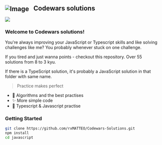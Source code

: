 <div>
  <h2 style="vertical-align: middle; display: inline">
  <img src="https://www.codewars.com/packs/assets/logo.f607a0fb.svg" alt="Image" style="vertical-align: middle; margin-right: 10px;">
    Codewars solutions
</h2>
</div>

![](https://www.codewars.com/users/rxMATTE0/badges/large)

### Welcome to Codewars solutions!

You're always improving your JavaScript or Typescript skills and like solving challenges like me? You probably whenever stuck on one challenge.

If you tired and just wanna points - checkout this repository. Over 55 solutions from 8 to 3 kyu.

If there is a TypeScript solution, it's probably a JavaScript solution in that folder with same name.

> Practice makes perfect

* 🎨 Algorithms and the best practises
* ✨ More simple code
* :bagel: Typescript & Javascript practise

### Getting Started

```bash
git clone https://github.com/rxMATTEO/Codewars-Solutions.git
npm install
cd javascript
```
